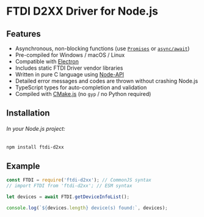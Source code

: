 # FTDI D2XX Driver for Node.js
## Features
- Asynchronous, non-blocking functions (use [`Promises`](https://developer.mozilla.org/en-US/docs/Learn/JavaScript/Asynchronous/Promises) or [`async/await`](https://developer.mozilla.org/en-US/docs/Learn/JavaScript/Asynchronous/Async_await))
- Pre-compiled for Windows / macOS / Linux
- Compatible with [Electron](https://www.electronjs.org/)
- Includes static FTDI Driver vendor libraries
- Written in pure C language using [Node-API](https://nodejs.org/api/n-api.html#node-api)
- Detailed error messages and codes are thrown without crashing Node.js
- TypeScript types for auto-completion and validation
- Compiled with [CMake.js](https://github.com/cmake-js/cmake-js) (no `gyp` / no Python required)

## Installation
###### In your Node.js project:
```bash
npm install ftdi-d2xx
```

## Example
```js
const FTDI = require('ftdi-d2xx'); // CommonJS syntax
// import FTDI from 'ftdi-d2xx'; // ESM syntax

let devices = await FTDI.getDeviceInfoList();

console.log(`${devices.length} device(s) found:`, devices);
```
